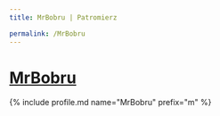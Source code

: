 ```yaml
---
title: MrBobru | Patromierz

permalink: /MrBobru
---
```


# [MrBobru](https://patronite.pl/MrBobru)

{% include profile.md name="MrBobru" prefix="m" %}
